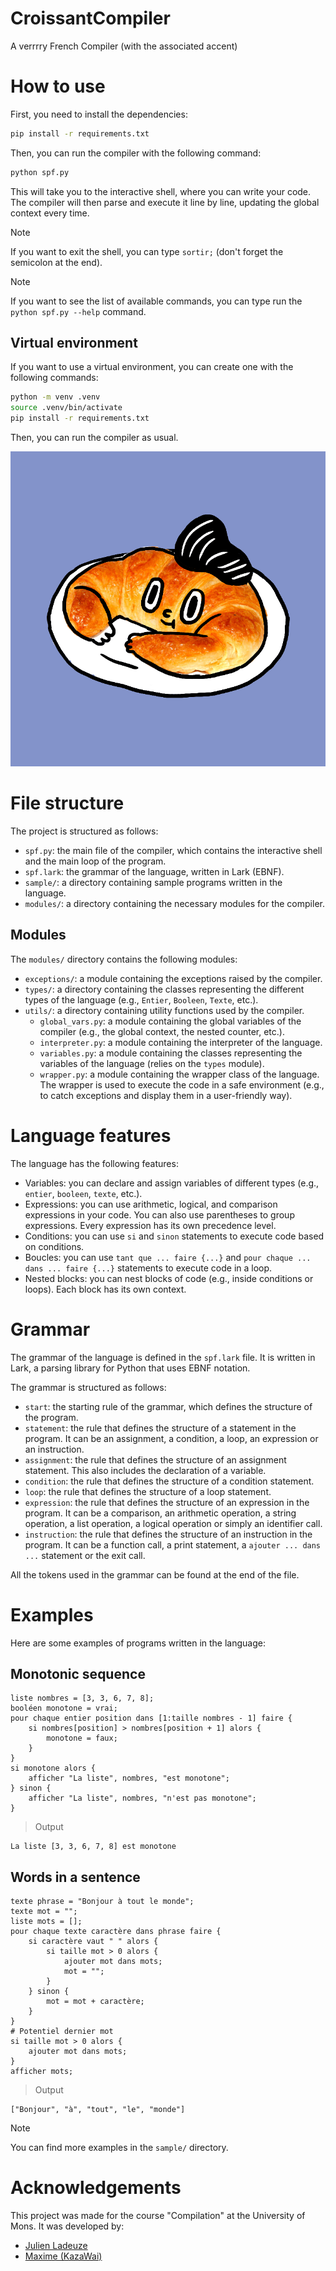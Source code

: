 # CroissantCompiler

A verrrry French Compiler (with the associated accent)

# How to use

First, you need to install the dependencies:

```bash
pip install -r requirements.txt
```

Then, you can run the compiler with the following command:

```bash
python spf.py
```

This will take you to the interactive shell, where you can write your code. The
compiler will then parse and execute it line by line, updating the global
context every time.

> [!NOTE]
> If you want to exit the shell, you can type `sortir;` (don't forget
> the semicolon at the end).

> [!NOTE]
> If you want to see the list of available commands, you can type run
> the `python spf.py --help` command.

## Virtual environment

If you want to use a virtual environment, you can create one with the following
commands:

```bash
python -m venv .venv
source .venv/bin/activate
pip install -r requirements.txt
```

Then, you can run the compiler as usual.

![](https://github.com/kazawai/CroissantCompiler/blob/master/gif.gif)

# File structure

The project is structured as follows:

- `spf.py`: the main file of the compiler, which contains the interactive shell
  and the main loop of the program.
- `spf.lark`: the grammar of the language, written in Lark (EBNF).
- `sample/`: a directory containing sample programs written in the language.
- `modules/`: a directory containing the necessary modules for the compiler.

## Modules

The `modules/` directory contains the following modules:

- `exceptions/`: a module containing the exceptions raised by the compiler.
- `types/`: a directory containing the classes representing the different types
  of the language (e.g., `Entier`, `Booleen`, `Texte`, etc.).
- `utils/`: a directory containing utility functions used by the compiler.
  - `global_vars.py`: a module containing the global variables of the compiler
    (e.g., the global context, the nested counter, etc.).
  - `interpreter.py`: a module containing the interpreter of the language.
  - `variables.py`: a module containing the classes representing the variables
    of the language (relies on the `types` module).
  - `wrapper.py`: a module containing the wrapper class of the language. The
    wrapper is used to execute the code in a safe environment (e.g., to catch
    exceptions and display them in a user-friendly way).

# Language features

The language has the following features:

- Variables: you can declare and assign variables of different types (e.g.,
  `entier`, `booleen`, `texte`, etc.).
- Expressions: you can use arithmetic, logical, and comparison expressions in
  your code. You can also use parentheses to group expressions. Every expression
  has its own precedence level.
- Conditions: you can use `si` and `sinon` statements to execute code based on
  conditions.
- Boucles: you can use `tant que ... faire {...}` and
  `pour chaque ... dans ... faire {...}` statements to execute code in a loop.
- Nested blocks: you can nest blocks of code (e.g., inside conditions or loops).
  Each block has its own context.

# Grammar

The grammar of the language is defined in the `spf.lark` file. It is written in
Lark, a parsing library for Python that uses EBNF notation.

The grammar is structured as follows:

- `start`: the starting rule of the grammar, which defines the structure of the
  program.
- `statement`: the rule that defines the structure of a statement in the
  program. It can be an assignment, a condition, a loop, an expression or an
  instruction.
- `assignment`: the rule that defines the structure of an assignment statement.
  This also includes the declaration of a variable.
- `condition`: the rule that defines the structure of a condition statement.
- `loop`: the rule that defines the structure of a loop statement.
- `expression`: the rule that defines the structure of an expression in the
  program. It can be a comparison, an arithmetic operation, a string operation,
  a list operation, a logical operation or simply an identifier call.
- `instruction`: the rule that defines the structure of an instruction in the
  program. It can be a function call, a print statement, a
  `ajouter ... dans ...` statement or the exit call.

All the tokens used in the grammar can be found at the end of the file.

# Examples

Here are some examples of programs written in the language:

## Monotonic sequence

```
liste nombres = [3, 3, 6, 7, 8];
booléen monotone = vrai;
pour chaque entier position dans [1:taille nombres - 1] faire {
    si nombres[position] > nombres[position + 1] alors {
        monotone = faux;
    }
}
si monotone alors {
    afficher "La liste", nombres, "est monotone";
} sinon {
    afficher "La liste", nombres, "n'est pas monotone";
}
```

> Output

```
La liste [3, 3, 6, 7, 8] est monotone
```

## Words in a sentence

```
texte phrase = "Bonjour à tout le monde";
texte mot = "";
liste mots = [];
pour chaque texte caractère dans phrase faire {
    si caractère vaut " " alors {
        si taille mot > 0 alors {
            ajouter mot dans mots;
            mot = "";
        }
    } sinon {
        mot = mot + caractère;
    }
}
# Potentiel dernier mot
si taille mot > 0 alors {
    ajouter mot dans mots;
}
afficher mots;
```

> Output

```
["Bonjour", "à", "tout", "le", "monde"]
```

> [!NOTE]
> You can find more examples in the `sample/` directory.

# Acknowledgements

This project was made for the course "Compilation" at the University of Mons. It
was developed by:

- [Julien Ladeuze](https://github.com/EliotBD03)
- [Maxime (KazaWai)](https://github.com/kazawai)

